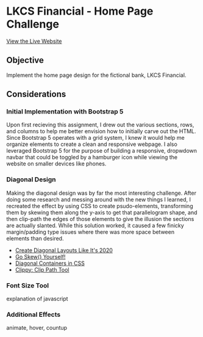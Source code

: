 # LKCS Financial - Home Page Challenge
[View the Live Website](https://shyann-lkcs.netlify.app)

## Objective
Implement the home page design for the fictional bank, LKCS Financial.

## Considerations
### Initial Implementation with Bootstrap 5

Upon first recieving this assignment, I drew out the various sections, rows, and columns to help me better envision 
how to initially carve out the HTML. Since Bootstrap 5 operates with a grid system, I knew it would help me organize elements to create 
a clean and responsive webpage. I also leveraged Bootstrap 5 for the purpose of building a responsive, dropwdown navbar that could be toggled by a 
hamburger icon while viewing the website on smaller devices like phones.

### Diagonal Design

Making the diagonal design was by far the most interesting challenge. After doing some research and messing around with the new things I learned, 
I recreated the effect by using CSS to create psudo-elements, transforming them by skewing them along the y-axis to get that parallelogram shape, 
and then clip-path the edges of those elements to give the illusion the sections are actually slanted. While this solution worked, it caused a few 
finicky margin/padding type issues where there was more space between elements than desired.
  - [Create Diagonal Layouts Like It's 2020](https://9elements.com/blog/pure-css-diagonal-layouts/)
  - [Go Skew() Yourself!](https://www.youtube.com/watch?v=dDtJPv7DlDU&t=218s)
  - [Diagonal Containers in CSS](https://codyhouse.co/blog/post/css-diagonal-containers)
  - [Clippy: Clip Path Tool](https://bennettfeely.com/clippy/)

### Font Size Tool

explanation of javascript

### Additional Effects

animate, hover, countup
